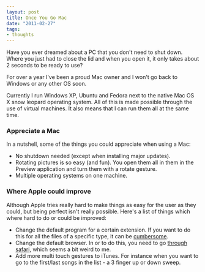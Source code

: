 ```yaml
---
layout: post
title: Once You Go Mac
date: "2011-02-27"
tags:
- thoughts
---
```


Have you ever dreamed about a PC that you don't need to shut down. Where you just had to close the lid and when you open it, it only takes about 2 seconds to be ready to use?

For over a year I've been a proud Mac owner and I won't go back to Windows or any other OS soon.

Currently I run Windows XP, Ubuntu and Fedora next to the native Mac OS X snow leopard operating system. All of this is made possible through the use of virtual machines. It also means that I can run them all at the same time.

### Appreciate a Mac

In a nutshell, some of the things you could appreciate when using a Mac:

* No shutdown needed (except when installing major updates).
* Rotating pictures is so easy (and fun). You open them all in them in the Preview application and turn them with a rotate gesture.
* Multiple operating systems on one machine.

### Where Apple could improve

Although Apple tries really hard to make things as easy for the user as they could, but being perfect isn't really possible. Here's a list of things which where hard to do or could be improved:

* Change the default program for a certain extension. If you want to do this for all the files of a specific type, it can be [cumbersome](http://www.ehow.com/how_4493225_change-programs-mac-os-leopard.html).
* Change the default browser. In or to do this, you need to go [through safari](http://www.tech-recipes.com/rx/722/mac-os-x-change-the-default-web-browser/), which seems a bit weird to me.
* Add more multi touch gestures to iTunes. For instance when you want to go to the first/last songs in the list - a 3 finger up or down sweep.
